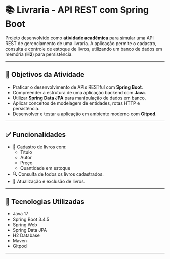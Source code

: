# 📚 Livraria - API REST com Spring Boot

Projeto desenvolvido como **atividade acadêmica** para simular uma API REST de gerenciamento de uma livraria. A aplicação permite o cadastro, consulta e controle de estoque de livros, utilizando um banco de dados em memória (**H2**) para persistência.

---

## 🎯 Objetivos da Atividade

- Praticar o desenvolvimento de APIs RESTful com **Spring Boot**.
- Compreender a estrutura de uma aplicação backend com **Java**.
- Utilizar **Spring Data JPA** para manipulação de dados em banco.
- Aplicar conceitos de modelagem de entidades, rotas HTTP e persistência.
- Desenvolver e testar a aplicação em ambiente moderno com **Gitpod**.

---

## ✅ Funcionalidades

- 📘 Cadastro de livros com:
  - Título
  - Autor
  - Preço
  - Quantidade em estoque
- 🔍 Consulta de todos os livros cadastrados.
- 🔄 Atualização e exclusão de livros.
  
---

## 🧰 Tecnologias Utilizadas

- Java 17
- Spring Boot 3.4.5
- Spring Web
- Spring Data JPA
- H2 Database
- Maven
- Gitpod

---
